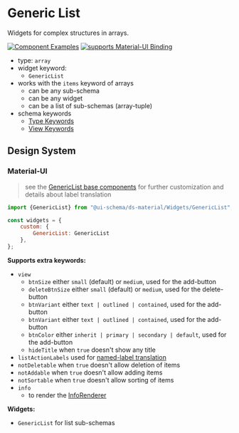 # Generic List

Widgets for complex structures in arrays.

[![Component Examples](https://img.shields.io/badge/Examples-green?labelColor=1d3d39&color=1a6754&logoColor=ffffff&style=flat-square)](#demo-ui-generator) [![supports Material-UI Binding](https://img.shields.io/badge/Material-green?labelColor=1a237e&color=0d47a1&logoColor=ffffff&style=flat-square&logo=mui)](#material-ui)

- type: `array`
- widget keyword:
    - `GenericList`
- works with the `items` keyword of arrays
    - can be any sub-schema
    - can be any widget
    - can be a list of sub-schemas (array-tuple)
- schema keywords
    - [Type Keywords](/docs/schema#type-array)
    - [View Keywords](/docs/schema#view-keyword)

## Design System

### Material-UI

> see the [GenericList base components](/docs/ds-material/GenericList) for further customization and details about label translation

```js
import {GenericList} from "@ui-schema/ds-material/Widgets/GenericList";

const widgets = {
    custom: {
        GenericList: GenericList
    },
};
```

**Supports extra keywords:**

- `view`
    - `btnSize` either `small` (default) or `medium`, used for the add-button
    - `deleteBtnSize` either `small` (default) or `medium`, used for the delete-button
    - `btnVariant` either `text | outlined | contained`, used for the add-button
    - `btnVariant` either `text | outlined | contained`, used for the add-button
    - `btnColor` either `inherit | primary | secondary | default`, used for the add-button
    - `hideTitle` when `true` doesn't show any title
- `listActionLabels` used for [named-label translation](/docs/ds-material/GenericList#translation--labels)
- `notDeletable` when `true` doesn't allow deletion of items
- `notAddable` when `true` doesn't allow adding items
- `notSortable` when `true` doesn't allow sorting of items
- `info`
    - to render the [InfoRenderer](/docs/ds-material/Component/InfoRenderer)

**Widgets:**

- `GenericList` for list sub-schemas
